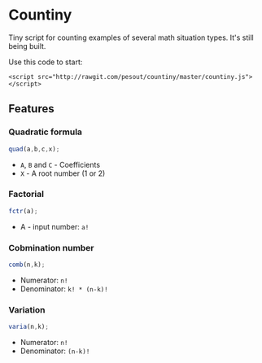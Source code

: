 # Countiny
Tiny script for counting examples of several math situation types. It's still being built.

Use this code to start:
```
<script src="http://rawgit.com/pesout/countiny/master/countiny.js"></script>
```

## Features

### Quadratic formula

```javascript
quad(a,b,c,x);
```
- `A`, `B` and `C` - Coefficients
- `X` - A root number (1 or 2)

### Factorial

```javascript
fctr(a);
```
- A - input number: `a!`

### Cobmination number

```javascript
comb(n,k);
```
- Numerator: `n!`
- Denominator: `k! * (n-k)!`

### Variation

```javascript
varia(n,k);
```
- Numerator: `n!`
- Denominator: `(n-k)!`
